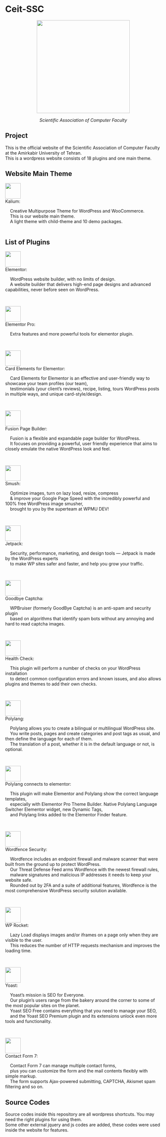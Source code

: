 # Ceit-SSC

<p align="center">
  <a href="http://ceit-ssc.ir/en/home/"><img src="https://github.com/amirhnajafiz/Ceit-SSC/blob/master/ssclogoenghorizontal-1536x1492.png" width=300 /></a>
  <p align="center"><i>Scientific Association of Computer Faculty</i></p>
</p>

## Project
<p>
  This is the official website of the Scientific Association of Computer Faculty at the Amirkabir University of Tehran.<br />
  This is a wordpress website consists of 18 plugins and one main theme.<br />
</p>

## Website Main Theme
<p>
  <a href="https://themeforest.net/item/kalium-creative-theme-for-professionals/10860525?gclid=CjwKCAjw3pWDBhB3EiwAV1c5rDlgIl0rqMsnDryzKJAc0Z88JEcCL47BLy-    gA52yBhOaDlk_X0InYxoCWA0QAvD_BwE"><img src="https://github.com/amirhnajafiz/Ceit-SSC/blob/master/Plugin%20Pics/Kalium-logo.png" width=50 /></a>
  <br />Kalium:<br />
</p>
<p>
&nbsp;&nbsp;&nbsp;&nbsp;Creative Multipurpose Theme for WordPress and WooCommerce.<br />
&nbsp;&nbsp;&nbsp;&nbsp;This is our website main theme.<br />
&nbsp;&nbsp;&nbsp;&nbsp;A light theme with child-theme and 10 demo packages.<br />
&nbsp;&nbsp;&nbsp;&nbsp;
</p>

## List of Plugins
<p>
  <a href="https://wordpress.org/plugins/elementor/"><img src="https://github.com/amirhnajafiz/Ceit-SSC/blob/master/Plugin%20Pics/elementor.png" width=50 /></a>
  <br />Elementor:<br />
</p>
<p>
&nbsp;&nbsp;&nbsp;&nbsp;WordPress website builder, with no limits of design.<br />
&nbsp;&nbsp;&nbsp;&nbsp;A website builder that delivers high-end page designs and advanced capabilities, never before seen on WordPress.
</p>
<br />
<p>
  <a href="https://wordpress.org/plugins/elementor/"><img src="https://ps.w.org/piotnet-addons-for-elementor/assets/icon-256x256.png?rev=1972753" width=50 /></a>
  <br />Elementor Pro:<br />
</p>
<p>
&nbsp;&nbsp;&nbsp;&nbsp;Extra features and more powerful tools for elementor plugin.
</p>
<br />
<p>
  <a href="https://wordpress.org/plugins/card-elements-for-elementor/"><img src="https://github.com/amirhnajafiz/Ceit-SSC/blob/master/Plugin%20Pics/elementor-card-elements.png" width=50 /></a>
  <br />Card Elements for Elementor:<br />
</p>
<p>
&nbsp;&nbsp;&nbsp;&nbsp;Card Elements for Elementor is an effective and user-friendly way to showcase your team profiles (our team),<br />
&nbsp;&nbsp;&nbsp;&nbsp;testimonials (your client’s reviews), recipe, listing, tours WordPress posts in multiple ways, and unique card-style/design.
</p>
<br />
<p>
  <a href="https://wordpress.org/plugins/fusion/"><img src="https://github.com/amirhnajafiz/Ceit-SSC/blob/master/Plugin%20Pics/fusion.jpg" width=50 /></a>
  <br />Fusion Page Builder:<br />
</p>
<p>
&nbsp;&nbsp;&nbsp;&nbsp;Fusion is a flexible and expandable page builder for WordPress.<br />
&nbsp;&nbsp;&nbsp;&nbsp;It focuses on providing a powerful, user friendly experience that aims to closely emulate the native WordPress look and feel.
</p>
<br />
<p>
  <a href="https://wordpress.org/plugins/wp-smushit/"><img src="https://github.com/amirhnajafiz/Ceit-SSC/blob/master/Plugin%20Pics/Smush.gif" width=50 /></a>
  <br />Smush:<br />
</p>
<p>
&nbsp;&nbsp;&nbsp;&nbsp;Optimize images, turn on lazy load, resize, compress <br />
&nbsp;&nbsp;&nbsp;&nbsp;& improve your Google Page Speed with the incredibly powerful and 100% free WordPress image smusher,<br />
&nbsp;&nbsp;&nbsp;&nbsp;brought to you by the superteam at WPMU DEV!
</p>
<br />
<p>
  <a href="https://wordpress.org/plugins/jetpack/"><img src="https://github.com/amirhnajafiz/Ceit-SSC/blob/master/Plugin%20Pics/jetpack.png" width=50 /></a>
  <br />Jetpack:<br />
</p>
<p>
&nbsp;&nbsp;&nbsp;&nbsp;Security, performance, marketing, and design tools — Jetpack is made by the WordPress experts<br />
&nbsp;&nbsp;&nbsp;&nbsp;to make WP sites safer and faster, and help you grow your traffic.
</p>
<br />
<p>
  <a href="https://fr.wordpress.org/plugins/goodbye-captcha/"><img src="https://github.com/amirhnajafiz/Ceit-SSC/blob/master/Plugin%20Pics/anti-spam.png" width=50 /></a>
  <br />Goodbye Captcha:<br />
</p>
<p>
&nbsp;&nbsp;&nbsp;&nbsp;WPBruiser (formerly GoodBye Captcha) is an anti-spam and security plugin<br />
&nbsp;&nbsp;&nbsp;&nbsp;based on algorithms that identify spam bots without any annoying and hard to read captcha images.
</p>
<br />
<p>
  <a href="https://wordpress.org/plugins/health-check/"><img src="https://github.com/amirhnajafiz/Ceit-SSC/blob/master/Plugin%20Pics/healthcheck.png" width=50 /></a>
  <br />Health Check:<br />
</p>
<p>
&nbsp;&nbsp;&nbsp;&nbsp;This plugin will perform a number of checks on your WordPress installation<br />
&nbsp;&nbsp;&nbsp;&nbsp;to detect common configuration errors and known issues, and also allows plugins and themes to add their own checks.
</p>
<br />
<p>
  <a href="https://wordpress.org/plugins/polylang/"><img src="https://github.com/amirhnajafiz/Ceit-SSC/blob/master/Plugin%20Pics/polylang.png" width=50 /></a>
  <br />Polylang:<br />
</p>
<p>
&nbsp;&nbsp;&nbsp;&nbsp;Polylang allows you to create a bilingual or multilingual WordPress site.<br />
&nbsp;&nbsp;&nbsp;&nbsp;You write posts, pages and create categories and post tags as usual, and then define the language for each of them.<br />
&nbsp;&nbsp;&nbsp;&nbsp;The translation of a post, whether it is in the default language or not, is optional.
</p>
<br />
<p>
  <a href="https://wordpress.org/plugins/connect-polylang-elementor/"><img src="https://github.com/amirhnajafiz/Ceit-SSC/blob/master/Plugin%20Pics/polylang-elementor.png" width=50 /></a>
  <br />Polylang connects to elementor:<br />
</p>
<p>
&nbsp;&nbsp;&nbsp;&nbsp;This plugin will make Elementor and Polylang show the correct language templates,<br />
&nbsp;&nbsp;&nbsp;&nbsp;especially with Elementor Pro Theme Builder. Native Polylang Language Switcher Elementor widget, new Dynamic Tags, <br />
&nbsp;&nbsp;&nbsp;&nbsp;and Polylang links added to the Elementor Finder feature.
</p>
<br />
<p>
  <a href="https://wordpress.org/plugins/wordfence/"><img src="https://github.com/amirhnajafiz/Ceit-SSC/blob/master/Plugin%20Pics/wordfence.png" width=50 /></a>
  <br />Wordfence Security:<br />
</p>
<p>
&nbsp;&nbsp;&nbsp;&nbsp;Wordfence includes an endpoint firewall and malware scanner that were built from the ground up to protect WordPress.<br />
&nbsp;&nbsp;&nbsp;&nbsp;Our Threat Defense Feed arms Wordfence with the newest firewall rules,<br />
&nbsp;&nbsp;&nbsp;&nbsp;malware signatures and malicious IP addresses it needs to keep your website safe.<br />
&nbsp;&nbsp;&nbsp;&nbsp;Rounded out by 2FA and a suite of additional features, Wordfence is the most comprehensive WordPress security solution available.
</p>
<br />
<p>
  <a href="https://wordpress.org/plugins/rocket-lazy-load/"><img src="https://github.com/amirhnajafiz/Ceit-SSC/blob/master/Plugin%20Pics/wprocket.png" width=50 /></a>
  <br />WP Rocket:<br />
</p>
<p>
&nbsp;&nbsp;&nbsp;&nbsp;Lazy Load displays images and/or iframes on a page only when they are visible to the user.<br />
&nbsp;&nbsp;&nbsp;&nbsp;This reduces the number of HTTP requests mechanism and improves the loading time.
</p>
<br />
<p>
  <a href="https://wordpress.org/plugins/wordpress-seo/"><img src="https://github.com/amirhnajafiz/Ceit-SSC/blob/master/Plugin%20Pics/yoast.png" width=50 /></a>
  <br />Yoast:<br />
</p>
<p>
&nbsp;&nbsp;&nbsp;&nbsp;Yoast’s mission is SEO for Everyone. <br/>
&nbsp;&nbsp;&nbsp;&nbsp;Our plugin’s users range from the bakery around the corner to some of the most popular sites on the planet.<br />
&nbsp;&nbsp;&nbsp;&nbsp;Yoast SEO Free contains everything that you need to manage your SEO,<br />
&nbsp;&nbsp;&nbsp;&nbsp;and the Yoast SEO Premium plugin and its extensions unlock even more tools and functionality.
</p>
<br />
<p>
  <a href="https://wordpress.org/plugins/contact-form-7/"><img src="https://github.com/amirhnajafiz/Ceit-SSC/blob/master/Plugin%20Pics/contactform7.png" width=50 /></a>
  <br />Contact Form 7:<br />
</p>
<p>
&nbsp;&nbsp;&nbsp;&nbsp;Contact Form 7 can manage multiple contact forms,<br />
&nbsp;&nbsp;&nbsp;&nbsp;plus you can customize the form and the mail contents flexibly with simple markup.<br />
&nbsp;&nbsp;&nbsp;&nbsp;The form supports Ajax-powered submitting, CAPTCHA, Akismet spam filtering and so on.
</p>

## Source Codes
<p>
Source codes inside this repository are all wordpress shortcuts. You may need the right plugins for using them.<br />
Some other external jquery and js codes are added, these codes were used inside the website for features.
</p>

